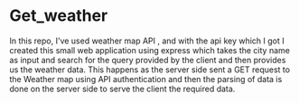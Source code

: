 # Get_weather
In this repo, I've used weather map API , and with the api key which I got I created this small web application using express which takes the city name as input and search for the query provided by the client and then provides us the weather data. This happens as the server side sent a GET request to the Weather map using API authentication and then the parsing of data is done on the server side to serve the client the required data. 
